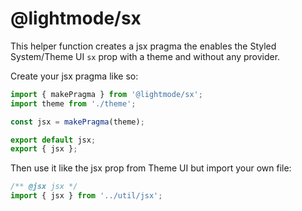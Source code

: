 # @lightmode/sx

This helper function creates a jsx pragma the enables the Styled System/Theme UI `sx` prop with a theme and without any provider.

Create your jsx pragma like so:

```js
import { makePragma } from '@lightmode/sx';
import theme from './theme';

const jsx = makePragma(theme);

export default jsx;
export { jsx };
```

Then use it like the jsx prop from Theme UI but import your own file:

```js
/** @jsx jsx */
import { jsx } from '../util/jsx';
```
